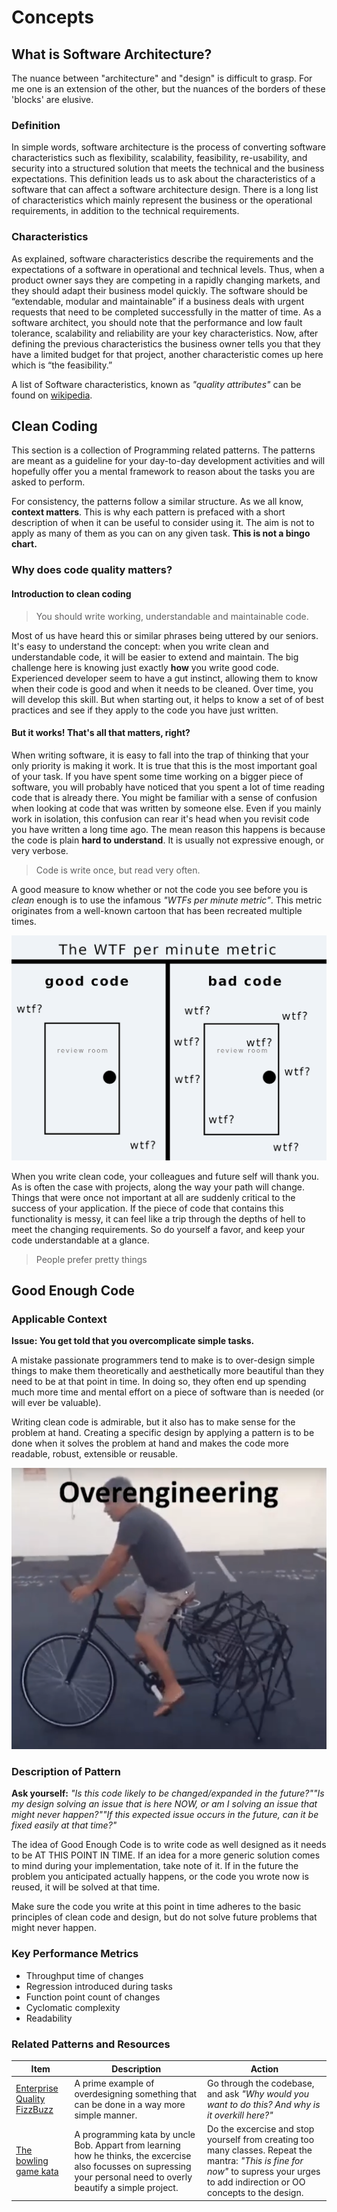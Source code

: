 # Concepts

## What is Software Architecture?

The nuance between "architecture" and "design" is difficult to grasp.
For me one is an extension of the other, but the nuances of the borders of these 'blocks' are elusive.

### Definition

In simple words, software architecture is the process of converting software characteristics such as flexibility, scalability, feasibility, re-usability, and security into a structured solution that meets the technical and the business expectations. This definition leads us to ask about the characteristics of a software that can affect a software architecture design. There is a long list of characteristics which mainly represent the business or the operational requirements, in addition to the technical requirements.

### Characteristics

As explained, software characteristics describe the requirements and the expectations of a software in operational and technical levels. Thus, when a product owner says they are competing in a rapidly changing markets, and they should adapt their business model quickly. The software should be “extendable, modular and maintainable” if a business deals with urgent requests that need to be completed successfully in the matter of time. As a software architect, you should note that the performance and low fault tolerance, scalability and reliability are your key characteristics. Now, after defining the previous characteristics the business owner tells you that they have a limited budget for that project, another characteristic comes up here which is “the feasibility.”

A list of Software characteristics, known as _"quality attributes"_ can be found on [wikipedia](https://en.wikipedia.org/wiki/List_of_system_quality_attributes).


## Clean Coding

This section is a collection of Programming related patterns.
The patterns are meant as a guideline for your day-to-day development activities and will
hopefully offer you a mental framework to reason about the tasks you are asked to perform.

For consistency, the patterns follow a similar structure.
As we all know, **context matters**. This is why each pattern is prefaced with a short description of
when it can be useful to consider using it. The aim is not to apply as many of them as you can on any given task.
**This is not a bingo chart.**

### Why does code quality matters?

#### Introduction to clean coding

> You should write working, understandable and maintainable code.

Most of us have heard this or similar phrases being uttered by our seniors.
It's easy to understand the concept: when you write clean and understandable code, it will be easier to extend and maintain.
The big challenge here is knowing just exactly **how** you write good code.
Experienced developer seem to have a gut instinct, allowing them to know when their code is good and when it needs to be cleaned.
Over time, you will develop this skill. But when starting out, it helps to know a set of of best practices and see if they apply to the code you have just written.

#### But it works! That's all that matters, right?

When writing software, it is easy to fall into the trap of thinking that your only priority is making it work.
It is true that this is the most important goal of your task. If you have spent some time working on a bigger piece of software, you will probably have noticed that you spent a lot of time reading code that is already there.
You might be familiar with a sense of confusion when looking at code that was written by someone else. Even if you mainly work in isolation, this confusion can rear it's head when you revisit code you have written a long time ago.
The mean reason this happens is because the code is plain **hard to understand**. It is usually not expressive enough, or very verbose.

> Code is write once, but read very often.

A good measure to know whether or not the code you see before you is _clean_ enough is to use the infamous _"WTFs per minute metric"_.
This metric originates from a well-known cartoon that has been recreated multiple times.

![my attempt at reproducing the famous cartoon](./wtf_per_minute.png)

When you write clean code, your colleagues and future self will thank you. As is often the case with projects, along the way your path will change.
Things that were once not important at all are suddenly critical to the success of your application. If the piece of code that contains this functionality is messy,
it can feel like a trip through the depths of hell to meet the changing requirements. So do yourself a favor, and keep your code understandable at a glance.

> People prefer pretty things


## Good Enough Code

### Applicable Context

**Issue: You get told that you overcomplicate simple tasks.**

A mistake passionate programmers tend to make is to over-design simple things to make them theoretically and aesthetically more beautiful than they need to be at that point in time.
In doing so, they often end up spending much more time and mental effort on a piece of software than is needed (or will ever be valuable).

Writing clean code is admirable, but it also has to make sense for the problem at hand.
Creating a specific design by applying a pattern is to be done when it solves the problem at hand and makes the code more readable, robust, extensible or reusable.

![Sometimes it is okay to keep it simple](./overdesign.png)

### Description of Pattern

**Ask yourself:** _"Is this code likely to be changed/expanded in the future?""Is my design solving an issue that is here NOW, or am I solving an issue that might never happen?""If this expected issue occurs in the future, can it be fixed easily at that time?"_

The idea of Good Enough Code is to write code as well designed as it needs to be AT THIS POINT IN TIME.
If an idea for a more generic solution comes to mind during your implementation, take note of it.
If in the future the problem you anticipated actually happens, or the code you wrote now is reused, it will be solved at that time.

Make sure the code you write at this point in time adheres to the basic principles of clean code and design, but do not solve future problems that might never happen.

### Key Performance Metrics

- Throughput time of changes
- Regression introduced during tasks
- Function point count of changes
- Cyclomatic complexity
- Readability

### Related Patterns and Resources

| Item                                                                                                | Description                                                                                                                                                            | Action                                                                                                                                                                                |
| --------------------------------------------------------------------------------------------------- | ---------------------------------------------------------------------------------------------------------------------------------------------------------------------- | ------------------------------------------------------------------------------------------------------------------------------------------------------------------------------------- |
| [Enterprise Quality FizzBuzz](https://github.com/EnterpriseQualityCoding/FizzBuzzEnterpriseEdition) | A prime example of overdesigning something that can be done in a way more simple manner.                                                                               | Go through the codebase, and ask _"Why would you want to do this? And why is it overkill here?"_                                                                                      |
| [The bowling game kata](http://www.butunclebob.com/ArticleS.UncleBob.TheBowlingGameKata)            | A programming kata by uncle Bob. Appart from learning how he thinks, the excercise also focusses on supressing your personal need to overly beautify a simple project. | Do the excercise and stop yourself from creating too many classes. Repeat the mantra: _"This is fine for now"_ to supress your urges to add indirection or OO concepts to the design. |

